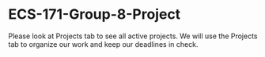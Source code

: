 # ECS-171-Group-8-Project
Please look at Projects tab to see all active projects.
We will use the Projects tab to organize our work and keep our deadlines in check.
